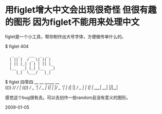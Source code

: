 # 用figlet增大中文会出现很奇怪 但很有趣的图形 因为figlet不能用来处理中文

figlet是一个小工具，帮你制作出大号字体，方便做传单什么的。

$ figlet 404

       _  _    ___  _  _   
      | || |  / _ \| || |  
      | || |_| | | | || |_ 
      |__   _| |_| |__   _|
         |_|  \___/   |_|  

$ figlet 四零四
         __     __   _____   __  
        (())   /_/  /     | (()) 
       / _ '| / _ \| (| | |/ _ '|
      | (_| ||  __/ \__ | | (_| |
       \__,_| \___|   |_|_|\__,_|
      

感觉这个bug很有去。可以去创作一些random且没有意义的图形。

2009-01-05